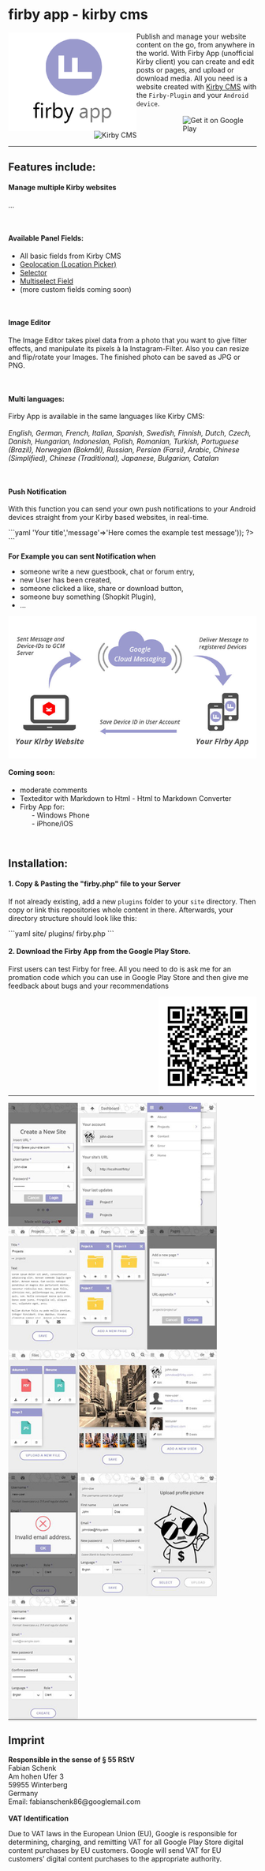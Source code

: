 <h1>firby app - kirby cms</h1>

<a href="http://www.firby.lima-city.de"><img alt="logo" width="260px" height="auto" align="left" src="https://github.com/fabianschenk86/firby-app/blob/master/img/firby_logo.png"/></a>
<p>Publish and manage your website content on the go, from anywhere in the world. With Firby App (unofficial Kirby client) you can create and edit posts or pages, and upload or download media. All you need is a website created with <a target="_blank" href="https://getkirby.com/">Kirby CMS</a> with the <code>Firby-Plugin</code> and your <code>Android device</code>.<br /><br /><a href='https://play.google.com/store/apps/details?id=com.firby_app&utm_source=global_co&utm_medium=prtnr&utm_content=Mar2515&utm_campaign=PartBadge&pcampaignid=MKT-Other-global-all-co-prtnr-py-PartBadge-Mar2515-1'><img align="right" width="150px" height="auto" alt='Get it on Google Play' src='https://play.google.com/intl/en_us/badges/images/generic/en_badge_web_generic.png'/></a><a title="Kirby CMS" href="https://getkirby.com/"><img align="right" width="180px" height="auto" alt='Kirby CMS' src=''/></a></p><br />
<hr width="100%"/>
<h2 id="firby-features">Features include:</h2>
<h4>Manage multiple Kirby websites</h4>
<p>...</p>
<br/>
<h4>Available Panel Fields:</h4>
<ul>
<li>All basic fields from Kirby CMS</li>
<li><a title="Geolocation" href="http://www.getkirby-plugins.com/geolocation">Geolocation (Location Picker)</a></li>
<li><a title="Selector" href="http://www.getkirby-plugins.com/selector">Selector</a></li>
<li><a title="Multiselect Field" href="http://www.getkirby-plugins.com/multiselect-field">Multiselect Field</a></li>
<li>(more custom fields coming soon)</li>
</ul>
<br /><h4>Image Editor</h4>
<p>The Image Editor takes pixel data from a photo that you want to give filter effects, and manipulate its pixels à la Instagram-Filter. Also you can resize and flip/rotate your Images. The finished photo can be saved as JPG or PNG.</p>
<br /><h4 id="firby-languages">Multi languages:</h4>
<p>Firby App is available in the same languages like Kirby CMS:<br /><br />
<em>English, German, French, Italian, Spanish, Swedish, Finnish, Dutch, Czech, Danish, Hungarian, Indonesian, Polish, Romanian, Turkish, Portuguese (Brazil), Norwegian (Bokmål), Russian, Persian (Farsi), Arabic, Chinese (Simplified), Chinese (Traditional), Japanese, Bulgarian, Catalan</em></p>
<br /><h4>Push Notification</h4>
<p>With this function you can send your own push notifications to your Android devices straight from your Kirby based websites, in real-time.</p>
```yaml
<?php
sendnotification(array('username1','username2',..),array('title'=>'Your title','message'=>'Here comes the example test message'));
?>
```
<p><strong>For Example you can sent Notification when</strong><br/><ul>
<li>someone write a new guestbook, chat or forum entry,</li>
<li>new User has been created,</li>
<li>someone clicked a like, share or download button,</li>
<li>someone buy something (Shopkit Plugin),</li>
<li>...</li>
</ul></p>
<img align="center" src="https://github.com/fabianschenk86/firby-app/blob/master/img/firby-notification.jpg" alt="Push Notification with GCM"/>
<br /><h4 id="firby-coming-soon">Coming soon:</h4>
<ul>
<li>moderate comments</li>
<li>Texteditor with Markdown to Html - Html to Markdown Converter</li>
<li>Firby App for:
<ol>- Windows Phone</ol>
<ol>- iPhone/iOS</ol>
</li>
</ul>
<br />
<h2 id="firby-installation">Installation:</h2>
<h4>1. Copy & Pasting the "firby.php" file to your Server</h4>
<p>If not already existing, add a new <code>plugins</code> folder to your <code>site</code> directory. Then copy or link this repositories whole content in there. Afterwards, your directory structure should look like this:</p>
```yaml
site/
	plugins/
		firby.php
```
<br /><h4>2. Download the Firby App from the Google Play Store.</h4>
<p>First users can test Firby for free. All you need to do is ask me for an promation code which you can use in Google Play Store and then give me feedback about bugs and your recommendations</p>
<img alt="qr-code-google-play" align="right" width="200px" height="auto" src="https://github.com/fabianschenk86/firby-app/blob/master/img/qr_code_googleplay.png"/>
<hr width="99%">
<img align="left" width="141px" height="250px" src="https://github.com/fabianschenk86/firby-app/blob/master/img/login.JPG?raw=true"/> <img align="left" width="141px" height="250px" src="https://github.com/fabianschenk86/firby-app/blob/master/img/dashboard.JPG?raw=true"/>
<img align="left" width="141px" height="250px" src="https://github.com/fabianschenk86/firby-app/blob/master/img/mainmenu.JPG?raw=true"/>
<img align="left" width="141px" height="250px" src="https://github.com/fabianschenk86/firby-app/blob/master/img/contentside.JPG?raw=true"/>
<img align="left" width="141px" height="250px" src="https://github.com/fabianschenk86/firby-app/blob/master/img/subpages.JPG?raw=true"/>
<img align="left" width="141px" height="250px" src="https://github.com/fabianschenk86/firby-app/blob/master/img/newpage.JPG?raw=true"/>
<img align="left" width="141px" height="250px" src="https://github.com/fabianschenk86/firby-app/blob/master/img/files.JPG?raw=true"/>
<img align="left" width="141px" height="250px" src="https://github.com/fabianschenk86/firby-app/blob/master/img/image%20editor.JPG?raw=true"/>
<img align="left" width="141px" height="250px" src="https://github.com/fabianschenk86/firby-app/blob/master/img/userlist.JPG?raw=true"/>
<img align="left" width="141px" height="250px" src="https://github.com/fabianschenk86/firby-app/blob/master/img/validation.JPG?raw=true"/>
<img align="left" width="141px" height="250px" src="https://github.com/fabianschenk86/firby-app/blob/master/img/edit-user.JPG?raw=true"/>
<img align="left" width="141px" height="250px" src="https://github.com/fabianschenk86/firby-app/blob/master/img/upload%20avatar.JPG?raw=true"/>
<img align="left" width="141px" height="250px" src="https://github.com/fabianschenk86/firby-app/blob/master/img/create%20new%20user.JPG?raw=true"/>
<hr width="100%"/>
<h2>Imprint</h2>
<strong>Responsible in the sense of § 55 RStV</strong>
<br/>
Fabian Schenk<br/>
Am hohen Ufer 3<br/>
59955 Winterberg<br/>
Germany<br/>
Email: fabianschenk86@googlemail.com<br/>
<br/>
<strong>VAT Identification</strong><br/>
<p>Due to VAT laws in the European Union (EU), Google is responsible for determining, charging, and remitting VAT for all Google Play Store digital content purchases by EU customers. Google will send VAT for EU customers' digital content purchases to the appropriate authority.</p>
